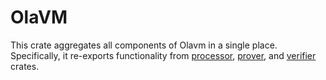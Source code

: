 # OlaVM
This crate aggregates all components of Olavm in a single place. Specifically, 
it re-exports functionality from [processor](../processor/), [prover](../prover/), and [verifier](../verifier/) crates. 

